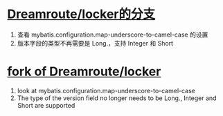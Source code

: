 # [Dreamroute/locker的分支](https://github.com/Dreamroute/locker)

1. 查看 mybatis.configuration.map-underscore-to-camel-case 的设置
2. 版本字段的类型不再需要是 Long.，支持 Integer 和 Short

# [fork of Dreamroute/locker](https://github.com/Dreamroute/locker)
1. look at mybatis.configuration.map-underscore-to-camel-case
2. The type of the version field no longer needs to be Long., Integer and Short are supported

